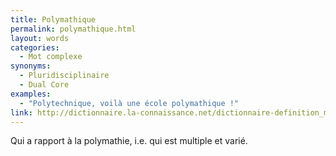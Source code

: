 ```yaml
---
title: Polymathique
permalink: polymathique.html
layout: words
categories:
  - Mot complexe
synonyms:
  - Pluridisciplinaire
  - Dual Core
examples:
  - "Polytechnique, voilà une école polymathique !"
link: http://dictionnaire.la-connaissance.net/dictionnaire-definition_mot-polymathique_3_p_o_29786.html
---
```


Qui a rapport à la polymathie, i.e. qui est multiple et varié.
